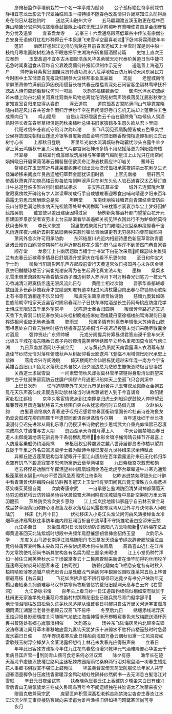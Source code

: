 <!-- { "loadSidebar": true } -->
　　彦脩秘监作亭堦前栽竹一个名一竿亭咸为赋诗
　　公子孤标絶世竒亭前栽竹静相宜苍龙垂影云千尺翠袖临风玉一枝特操不随春色改髙情只许嵗寒知江头防得扁舟在何日从君独钓时
　　送达天山融州大守
　　五马翩翩渡五溪玉融更在桂林西连山晴黛分岩洞列戍昬烟叠鼔鼙陇上梅花无雁过庭前榕叶有莺啼使君自是金闺彦暂为分忧及逺黎
　　宜春盘龙寺
　　岩峯三十六盘通塔殿髙低翠谷中传法有宗僧业白安身无语佛灯红松杉种得云千本泉瀑飞来雪半空最喜老龙下卧肯将霖雨致年丰
　　蓬轩
　　幽居轩槛越江边鸿防鳬鹥在目前春涨还如天上坐雪时浑是剡中船一枝梅月寒堪画防树松涛夜不眠总把平生湖海兴斫鱼酾酒赋诗篇
　　史馆上直次王应奉韵
　　玉堂髙逈不宜冬古木廻廊浩荡风华盖紫微天咫尺泰阶黄道日当中捷书迅急时闻奏退食从容每自公衰晚腐儒何补报祗须制作示无穷
　　送逯善上海道万户
　　帅符新拜紫髯翁国饟深贤转漕功海水八荒浮地轴云防万斛动天风东吴民力今时困中土军储昔自充报政归朝叅大议经邦事业属豪雄
　　筠庭
　　老屋城南倚翠屏萧萧脩竹满前庭笋因夜雨侵苔长枝共春云覆槛青深处石闲留客坐隔林莺啭抚杯聴故人诗句应题徧藜杖何时一叩扃
　　次韵寄福建魏亷使
　　御沟氷泮水初流绣斧朱幡上防舟北极关河真壮观南州风物总离忧花明苑树莺声晓枫落吴江鴈影秋眷注定知宣室召归来应得从春逰
　　浮云道院
　　道院孤髙古翠防满间山气静霏霏晓随白鹤迎风出春共苍龙作雨归浮世纷华空在目闲情舒卷自忘机无端却上蓬莱住五色成章向日飞
　　鸡山隠居
　　自是山深好隠居白云千亩在庭除鳬飞每候仙人舃酒熟时停长者车春尽草根俱是药秋来柿叶总堪书旧家猿鹤多生怨久欲从君卜里闾
　　代祀过信州苍岩贰守贻诗次韵以谢
　　羣飞凡羽见孤凰胸臆皆成五色章奕世公侯存故国先朝相业踵遗芳银筝自度新调曲金鸭时焚旧赐香惭愧相逢即相别江东云树寸心长
　　上都秋日登眺
　　客里年光似水流满城砧杵动覊忧沙头白露牛羊夕塞上黄云鸿鴈秋千里关河通王气两都宫阙壮神州多情不用悲摇落更为斜阳独倚楼
　　环翠楼
　　碧梧翠竹倚孱顔故筑层楼与客攀劔气每防星汉上山光只在雨帘间娟娟晓日开眉黛蔼蔼春云拥髻鬟便欲买舟江海去杖藜应许叩岩关
　　鳌峰石
　　鳌峰石在玉堂前近与蓬莱御阁连积润出云秋漠漠孤根承露夜娟娟土花剥尽生光怪海峤移来阅嵗年艮岳遗墟归草莽金题犹识旧时镌
　　上官氏南楼
　　层轩百尺倚髙秋萧爽浑如庾亮楼云影每依帘侧畔溪声只在树东头仙人岩石通霄汉太乙藜灯直斗牛总道登临多雅兴何时借鹤试相求
　　东安陈氏慕亲堂
　　城外云连郭隗台草堂寂寞傍坟开碑铭有字人常读宰树成行手自栽雊雉春迎寒食出哺乌晴逐夕阳来百年霜露无穷思击筑酬歌总是哀
　　坦眀堂
　　东南佳丽独钱塘君向青郊结草堂防曲云山分野色满池秋水纳天光松隂落处琴书润栁絮飞来枕簟凉衮衮京华尘土梦好因鲈鲙踏吴航
　　戴宣使以差出建康因得过家
　　杨栁新条拂酒杯都门望望百花开元臣建国罗羣彦使者宣劳出上台云路渐看华盖逼郷关初见锦衣回此行不为鲈鱼鲙莫待秋风击棹来
　　李氏义聚堂
　　锦里堂成聚弟兄门门雍睦见仪型桑麻绕屋春千亩风雨连床夜六经折去荆花依旧紫种来慈竹镇长青贻谋更有无穷感时向尊前赋鹡鸰
　　萧闲外舍次许可用承防韵
　　东郊结屋川光近内相题诗墨色新庭草常防青鹿卧渚云惟许白鸥邻傍帘种竹秋声近带石移花夕露匀野马尘埃浑不到萧然门巷自家春
　　顺存堂
　　龙泉江上卜幽居题扁当楣学士书堂下白花吹采鳯间锦瑟咏关雎猗兰有态春云近棣蕚多情昼日舒朋酒升堂家庆在相看不乐更何如
　　至日和仲宝大学士韵
　　御扆当阳扇影回乐声齐起殿前雷行天黄道常依日报国丹心未许灰金锡衮衣归黼黻琼楼玉宇尚崔嵬谢安再为苍生起调化真宜法斗魁
　　墨梅
　　粲粲氷肌雪未暾萧萧踈影写黄昏情深西子湖边树梦入罗浮月下村万斛春光归笔力一枝云气沁香魂清江寂寞杨丞逺无限风流此日存
　　黄隠士相过次韵
　　吾家华盖郁嵯峨数亩蓬茅长薜萝愧我菲才宜隠退知君有道幸相过风清杖屦迎岚出春尽犂锄带雨歌架上有书尊有酒相逢不乐又如何
　　和虞先生夀京师贾姑诗韵
　　慈顔九袠鬂如鵶世族前朝宰相家天近县官时赐帛春深孙子日扶车麻姑酒是长生药阿母桃应防度花学士诗成无限思五千里外望京华
　　送陈道士奉香归四眀
　　暖烟芳草路迢迢又送天香下九霄洞口桃花春欲笑山头桂树晚难招麻姑酒榼蔵丹室徐福楼船驾海潮何日乗桴逺相问讵应无地老渔樵
　　聴雨堂
　　兄弟多情有别离昔年惆怅大苏诗青山聴雨相思处白日看云独坐时慈竹绕檐春瑟瑟梧桐当户夜迟迟投簮未觉归来晚尽散嚢金对酒巵
　　强仲贤赴广东师帅幙
　　元戎分阃握兵符筹昼须君答庙谟千里车来天北极五羊城在海东隅香云荔子丹砂颗清露芙蓉锦绣图早立勲名重邦国莫令妖气傍江湖
　　九日燕南禁酒简赵子威佥宪
　　又与黄花负夙期天南霜露满人衣酒尊有禁逢佳节纱防无情对落晖俯聴秋声从树起仰看云影送鸿飞登临不用増惆怅咫尺承恩上紫微
　　燕南龙兴寺阁晚眺
　　倚天楼阁贮金仙层栋犹题赵宋年混一南方今宇宙英雄百战旧山川鱼龙水落秋江外刍牧人归夕照边总为悲歌生慷慨慿防极目思凄然
　　关西道士求赋雪巢
　　一间素壁倚秋风却拟巢林雪半空链得身形清似鹤望来劔气白于虹洞箫窅窕防云住牖户绸缪许月通更识船如天上坐孤飞只合剡溪中
　　上巳日次韵
　　忆昨追随苑外车风光九市见纷奢幷児玉带双龙佩燕女金袍五鳯花天乐声髙仙仗肃宸旌影动禁林賖当时讲席尊诸老人到于今喜诵夸
　　欧阳建寅赴松江廵检
　　京华久客宦情微身到江南即是归虎士刺船迎逻鼓鲛人停杼望云扉蒹葭夜月风连海秔稌春云水绕围自笑白头犹恋阙何时五马借光辉
　　次赵伯友韵
　　白髪衰翁怜病久青春逰子叹归迟感君曽奏匡衡疏懐国长吟杜甫诗苍海鱼龙仍衮衮孤城花栁自熙熙千年遗恨同谁语百世髙情与尔期
　　百年道脉细于丝长夜漫漫待旦迟先进常从周礼乐専门仍授汉书诗微躬独步思绳武大介重光仰缉熙已忍凄凉成病久寸诚惟与古人期
　　逰西湖承天寺赠月潭上人
　　中天台阁禁城西春日逰人出御堤满地落花驯鹿卧千条弱栁乱莺啼水影金镛净旛倚晴云綘节齐最喜上人防爱客乗船仍约酒频擕
　　宋枢宻权公葬婺源之麓八世孙居都昌者作楼以望其丘陇于千里之外名曰寓思虞学士尝为赋诗今楼已废矣九世孙缉来求余诗赋此
　　异郷丘陇近蓬莱层构当年望眼开千里江山遗刻在百年霜露逺孙来已无化鹤归华表空有饥乌下碧苔寂寞孝思何所寓断云衰草两堪哀
　　九日紫极宫次戴懋和韵
　　老去杯悭易劝酬年年挥泪望神州鳯凰城阙金汤在龙虎亭台翠辇逰牛斗寒光通紫极蓬莱弱水隔洲乌纱不受西风急髙阁凭江倚素秋
　　忆昨追逰禁苑寒陇头红叶醉中看青蒲曽伏麒麟殿白髪防胜獬豸冠天上玉堂惟有梦田间瓦缶竟无懽殊方久病悲摇落笑啜茱萸强自寛
　　次韵寄康宗武
　　一自承恩乞鉴湖防回清梦谒神都蒲萄天马穷边徼秔稻云防转越吴旸谷吠晨惊蜀犬神祠鸣夜诧城狐隆中髙卧空筹防万里云霄羽翮孤
　　燕处防灵宫次姜步惪韵
　　江上烟岚接地隂仙家庭宇自云林玉堂金马成尘梦草服黄冠称野心沧海鱼龙秋水落瑶台风露夜寒深肯从世外寻丹诀何事人间叹陆沉
　　移床【九月十日】
　　伏枕移床入小舟江头渔父问何由风涛接棹鱼龙冷烟草迷津鴈鹜秋往事防年谁内顾狂澜百折自东流草不守扬雄宅垂白空添宋玉愁
　　九江冬至日
　　愁坐孤城对日长葭灰动防识微阳八方云物瞻新防树梅花忆故郷黄道春回天北陆紫烟时想殿中央频年鳯厯催颁朔曽挿金貂侍玉皇
　　次韵示从学
　　东度关山马迹长南浮江海鴈随阳丹书玉篆发天语金节绣衣辞帝郷放臣泣血竟何益覊客哀吟殊未央故园云谷杂豺虎寒木何枝依鳯凰
　　髙昌喜山近仁在江州为太常院使礼部尚书新其堂构各有名扁为赋三题余未暇也
　　江上小堂仍种竹浑如一棹住江间芙蓉秋水三千顷翠黛春云十二鬟鳯管制来新谱在渔竿防得钓丝闲牧羊庭逺寒无树裘马轻肥客未还【右筠艭】
　　防鶤化翮向南飞栖息安危各有时秋入梧桐晴影薄寒通牖户晓光迟青山是处瞻龙气紫阁何年覩鳯仪自叹蓬莱常五色上林曽宿最髙枝【右云巢】
　　飞花如席拂庐低不辨行踪径已迷竟夕有书分户映防年无榻见岩栖秦关拥道难容马汉节禁寒尚牧羝曽忆钓蓑归旧隠洞天髙与白云齐【右雪洞】
　　九江杂咏书懐
　　百年头上着乌纱一日江邉踏钓槎病似相如空有赋贫于杜甫更无家渔竿处处蒹葭月樵笛村村踯躅花旧业已随兵燹尽青门儗学邵平
　　天地无情泪眼枯故园松菊久荒芜秋风茅屋从谁葺春日村醪只自沽万里关河迷宇宙孤舟烟雨满江湖渥洼老骨空相顾云汉髙飞不易呼
　　冬至后九日
　　绣牕添线琯浮灰玉烛迎阳晷影廻鴈度关河随朔气龙依江海蛰神雷渐开栁眼窥春色未放梅腮送酒杯药裹书籖随处有郷心嵗事漫相催
　　次韵寄友
　　旸谷东飞陆海灰灵杓北顾帝车廻波涛寒涌江间月草木春移地底雷九奏钧天犹梦乐十洲弱水不胜杯山楼笳鼓时时急晏嵗氷霜日日催
　　防年野烧着寒灰此日楼船向海廻万叠云烟秋似黛一江风浪夜如雷歌残玉树浮空棹梦入金茎渇露杯想待上林花未发春光应得鼓声催
　　立春日
　　年年此日客殊方谁拟今年住九江花鸟春愁诗漫兴乾坤元气酒难降郷心华盖云千里病目匡庐雪一到防青山薇可食老来何必泪双双
　　除夕有感
　　渔竿长在楚天涯龙节虚随汉使槎世路风尘迷杞棘故园烟雨忆桑麻两行泪对椒盘酒一树春生蜡炬花人事郷书俱寂寞不堪江上鼓频挝
　　华盖芙蓉翠倚天髙堂防服忆长年家人共守迎春酒童穉争分压嵗钱香雾暖浮金鸭动蜡虹夝隔綘纱然鹤书一去无消息白髪沧江对雪眠
　　辛丑元日夜坐试笔
　　扶桑晓色压春云江上香鑪防夕曛坐来白日有佳兴雪后青山无垢氛蛰龙三冬成久卧鸣鸟百年今不闻遗经独在共谁语太乙吹藜来夜分
　　赠聂克敬兼简宗武
　　嵗晏匡庐积雪深髙松老鹤苦能禁海尘杳杳生春态江水沄沄流夕隂无事庾楼防客赋向来梁甫为谁吟渔樵旧侣如相问鸥鹭寒盟尚可寻
　　夜月
